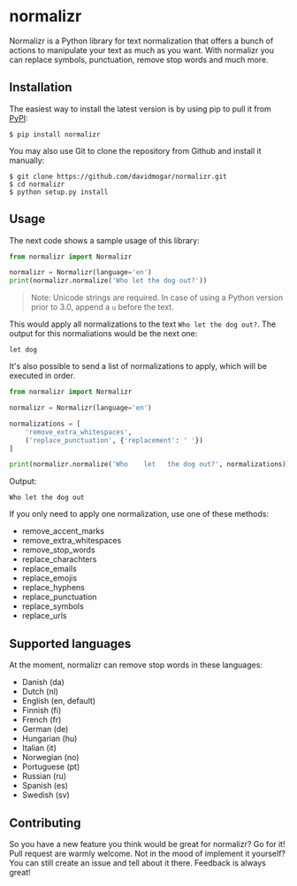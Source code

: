 # normalizr

Normalizr is a Python library for text normalization that offers a bunch of actions to manipulate your text as much as you want. With normalizr you can replace symbols, punctuation, remove stop words and much more.


## Installation

The easiest way to install the latest version is by using pip to pull it from [PyPI](https://pypi.python.org/pypi/normalizr):

```
$ pip install normalizr
```

You may also use Git to clone the repository from Github and install it manually:

```
$ git clone https://github.com/davidmogar/normalizr.git
$ cd normalizr
$ python setup.py install
```

## Usage

The next code shows a sample usage of this library:

```python
from normalizr import Normalizr

normalizr = Normalizr(language='en')
print(normalizr.normalize('Who let the dog out?'))
```
> Note: Unicode strings are required. In case of using a Python version prior to 3.0, append a ``u`` before the text.
        
This would apply all normalizations to the text `Who let the dog out?`. The output for this normaliations would be the next one:

```
let dog
```

It's also possible to send a list of normalizations to apply, which will be executed in order.

```python
from normalizr import Normalizr

normalizr = Normalizr(language='en')

normalizations = [
    'remove_extra_whitespaces',
    ('replace_punctuation', {'replacement': ' '})
]

print(normalizr.normalize('Who    let   the dog out?', normalizations))
```

Output:

```
Who let the dog out
```

If you only need to apply one normalization, use one of these methods:

- remove_accent_marks
- remove_extra_whitespaces
- remove_stop_words
- replace_charachters
- replace_emails
- replace_emojis
- replace_hyphens
- replace_punctuation
- replace_symbols
- replace_urls

## Supported languages

At the moment, normalizr can remove stop words in these languages:

-  Danish (da)
-  Dutch (nl)
-  English (en, default)
-  Finnish (fi)
-  French (fr)
-  German (de)
-  Hungarian (hu)
-  Italian (it)
-  Norwegian (no)
-  Portuguese (pt)
-  Russian (ru)
-  Spanish (es)
-  Swedish (sv)

## Contributing

So you have a new feature you think would be great for normalizr? Go for it! Pull request are warmly welcome.
Not in the mood of implement it yourself? You can still create an issue and tell about it there. Feedback is always great!
